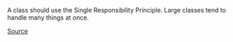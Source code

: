 A class should use the Single Responsibility Principle.  Large classes tend to handle many things at once.

[Source](https://softwareengineering.stackexchange.com/questions/11846/how-large-is-ok-for-a-class)